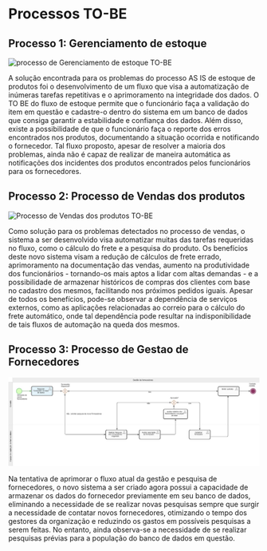 # Processos TO-BE

## Processo 1: Gerenciamento de estoque

![processo de Gerenciamento de estoque TO-BE](Processo%20de%20Gerenciamento%20de%20Estoque%20_TO-BE.png)

A solução encontrada para os problemas do processo AS IS de estoque de produtos foi o desenvolvimento de um fluxo que visa a automatização de inúmeras tarefas repetitivas e o aprimoramento na integridade dos dados. O TO BE do fluxo de estoque permite que o funcionário faça a validação do item em questão e cadastre-o dentro do sistema em um banco de dados que consiga garantir a estabilidade e confiança dos dados. Além disso, existe a possibilidade de que o funcionário faça o reporte dos erros encontrados nos produtos, documentando a situação ocorrida e notificando o fornecedor. Tal fluxo proposto, apesar de resolver a maioria dos problemas, ainda não é capaz de realizar de maneira automática as notificações dos incidentes dos produtos encontrados pelos funcionários para os fornecedores.

## Processo 2: Processo de Vendas dos produtos

![Processo de Vendas dos produtos  TO-BE](Processo%20de%20Vendas%20dos%20produtos%20TO-BE.png)

Como solução para os problemas detectados no processo de vendas, o sistema a ser desenvolvido visa automatizar muitas das tarefas requeridas no fluxo, como o cálculo do frete e a pesquisa do produto. Os benefícios deste novo sistema visam a redução de cálculos de frete errado, aprimoramento na documentação das vendas, aumento na produtividade dos funcionários - tornando-os mais aptos a lidar com altas demandas - e a possibilidade de armazenar históricos de compras dos clientes com base no cadastro dos mesmos, facilitando nos próximos pedidos iguais. Apesar de todos os benefícios, pode-se observar a dependência de serviços externos, como as aplicações relacionadas ao correio para o cálculo do frete automático, onde tal dependência pode resultar na indisponibilidade de tais fluxos de automação na queda dos mesmos.

## Processo 3: Processo de Gestao de Fornecedores

![Processo de Gestao de Fornecedores TO BE](Processo%20de%20Gestao%20de%20Fornecedores%20TO%20BE.png)

Na tentativa de aprimorar o fluxo atual da gestão e pesquisa de fornecedores, o novo sistema a ser criado agora possui a capacidade de armazenar os dados do fornecedor previamente em seu banco de dados, eliminando a necessidade de se realizar novas pesquisas sempre que surgir a necessidade de contatar novos fornecedores, otimizando o tempo dos gestores da organização e reduzindo os gastos em possíveis pesquisas a serem feitas. No entanto, ainda observa-se a necessidade de se realizar pesquisas prévias para a população do banco de dados em questão.
